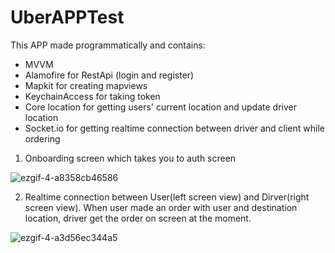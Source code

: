 # UberAPPTest

This APP made programmatically and contains: 

- MVVM 
- Alamofire for RestApi (login and register)
- Mapkit for creating mapviews
- KeychainAccess for taking token
- Core location for getting users' current location and update driver location
- Socket.io for getting realtime connection between driver and client while ordering 

1. Onboarding screen which takes you to auth screen

![ezgif-4-a8358cb46586](https://user-images.githubusercontent.com/47345666/125296635-89d3d600-e337-11eb-86f7-7fd2aa578b4d.gif)

2. Realtime connection between User(left screen view) and Dirver(right screen view). When user made an order with user and destination location, driver get the order on screen at the moment. 

![ezgif-4-a3d56ec344a5](https://user-images.githubusercontent.com/47345666/125297160-0e265900-e338-11eb-905d-61c2012536df.gif)
